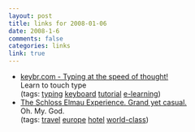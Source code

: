 ```yaml
--- 
layout: post
title: links for 2008-01-06
date: 2008-1-6
comments: false
categories: links
link: true
---
```

<ul class="delicious">
	<li>
		<div class="delicious-link"><a href="http://keybr.com/">keybr.com - Typing at the speed of thought!</a></div>
		<div class="delicious-extended">Learn to touch type</div>
		<div class="delicious-tags">(tags: <a href="http://del.icio.us/zanshin/typing">typing</a> <a href="http://del.icio.us/zanshin/keyboard">keyboard</a> <a href="http://del.icio.us/zanshin/tutorial">tutorial</a> <a href="http://del.icio.us/zanshin/e-learning">e-learning</a>)</div>
	</li>
	<li>
		<div class="delicious-link"><a href="http://www.schloss-elmau.de/english/elmau_menue/index/index_hotel.html">The Schloss Elmau Experience. Grand yet casual.</a></div>
		<div class="delicious-extended">Oh. My. God.</div>
		<div class="delicious-tags">(tags: <a href="http://del.icio.us/zanshin/travel">travel</a> <a href="http://del.icio.us/zanshin/europe">europe</a> <a href="http://del.icio.us/zanshin/hotel">hotel</a> <a href="http://del.icio.us/zanshin/world-class">world-class</a>)</div>
	</li>
</ul>
